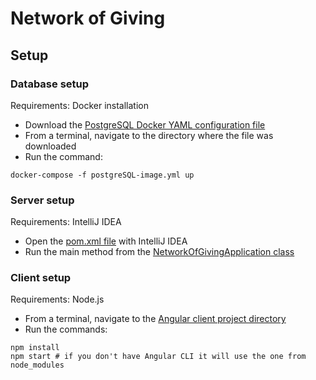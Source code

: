 # Network of Giving

## Setup

### Database setup

Requirements: Docker installation
* Download the [PostgreSQL Docker YAML configuration file](./setup/postgreSQL-image.yml)
* From a terminal, navigate to the directory where the file was downloaded
* Run the command:

```console
docker-compose -f postgreSQL-image.yml up
```

### Server setup

Requirements: IntelliJ IDEA
* Open the [pom.xml file](./server/network-of-giving/pom.xml) with IntelliJ IDEA
* Run the main method from the [NetworkOfGivingApplication class](./server/network-of-giving/src/main/java/com/example/networkofgiving/NetworkOfGivingApplication.java)

### Client setup

Requirements: Node.js
* From a terminal, navigate to the [Angular client project directory](./client/network-of-giving-client)
* Run the commands:

```console
npm install
npm start # if you don't have Angular CLI it will use the one from node_modules
```